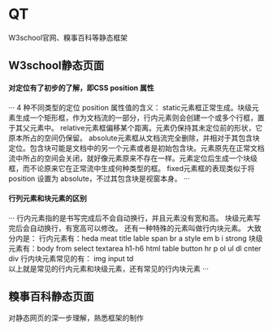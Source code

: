 # QT
W3school官网、糗事百科等静态框架
## W3school静态页面
#### 对定位有了初步的了解，即CSS position 属性
···
4 种不同类型的定位
position 属性值的含义：
static元素框正常生成。块级元素生成一个矩形框，作为文档流的一部分，行内元素则会创建一个或多个行框，置于其父元素中。
relative元素框偏移某个距离。元素仍保持其未定位前的形状，它原本所占的空间仍保留。
absolute元素框从文档流完全删除，并相对于其包含块定位。包含块可能是文档中的另一个元素或者是初始包含块。元素原先在正常文档流中所占的空间会关闭，就好像元素原来不存在一样。元素定位后生成一个块级框，而不论原来它在正常流中生成何种类型的框。
fixed元素框的表现类似于将 position 设置为 absolute，不过其包含块是视窗本身。
···
#### 行列元素和块元素的区别
···
行内元素指的是书写完成后不会自动换行，并且元素没有宽和高。
块级元素写完后会自动换行，有宽高可以修改。
还有一种特殊的元素叫做行内块元素。
大致分内是：
行内元素有：heda   meat   title  lable  span  br  a   style  em  b  i   strong
块级元素有：body  from  select  textarea  h1-h6 html table  button  hr  p  ol  ul  dl  cnter  div
行内块元素常见的有： img  input  td  
以上就是常见的行内元素和块级元素，还有常见的行内块元素
···
##  糗事百科静态页面
对静态网页的深一步理解，熟悉框架的制作
